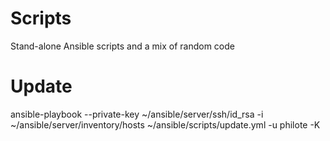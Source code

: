 # Scripts

Stand-alone Ansible scripts and a mix of random code

# Update
ansible-playbook --private-key ~/ansible/server/ssh/id_rsa -i ~/ansible/server/inventory/hosts ~/ansible/scripts/update.yml -u philote -K
